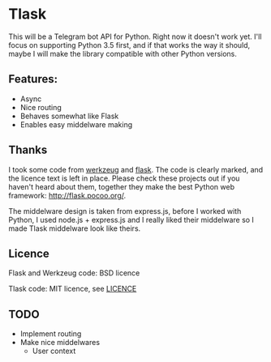 # Tlask
This will be a Telegram bot API for Python. Right now it doesn't work yet. I'll 
focus on supporting Python 3.5 first, and if that works the way it should, 
maybe I will make the library compatible with other Python versions.

## Features:
- Async
- Nice routing
- Behaves somewhat like Flask
- Enables easy middelware making

## Thanks 

I took some code from [werkzeug](https://github.com/pallets/werkzeug)
and  [flask](https://github.com/pallets/flask/). The code is clearly marked, and
the licence text is left in place. Please check these projects out if you
haven't heard about them, together they make the best Python web  framework:
http://flask.pocoo.org/.

The middelware design is taken from express.js, before I worked with Python,
I used node.js + express.js and I really liked their middelware so I made
Tlask middelware look like theirs.

## Licence

Flask and Werkzeug code: BSD licence 

Tlask code: MIT licence, see
[LICENCE](https://github.com/pingiun/tlask/blob/master/LICENSE.md)

## TODO
- Implement routing
- Make nice middelwares
  - User context  